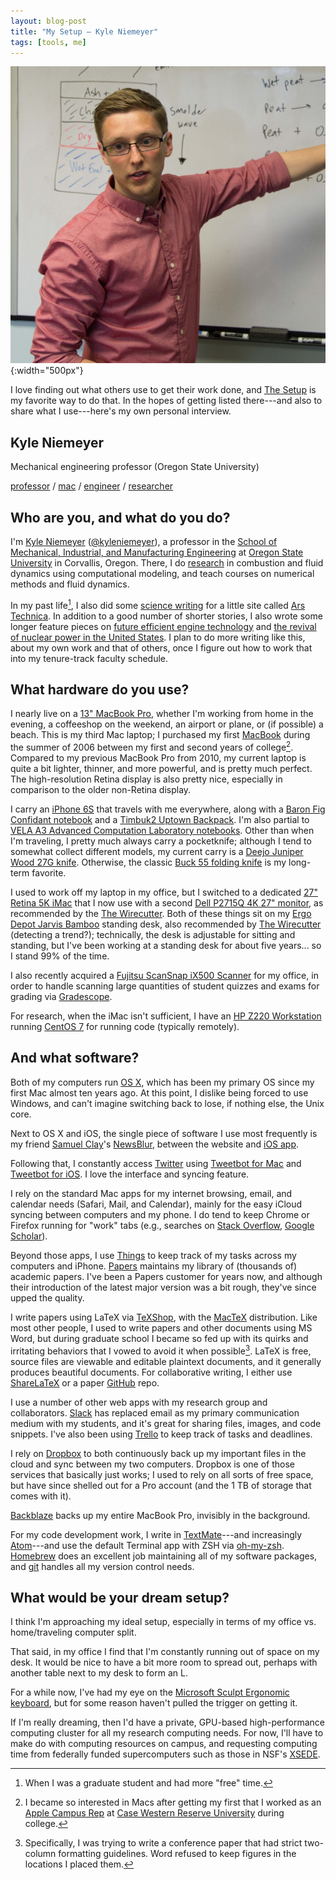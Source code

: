 ```yaml
---
layout: blog-post
title: "My Setup – Kyle Niemeyer"
tags: [tools, me]
---
```


![Kyle](/assets/img/kyle_at_whiteboard.jpg "Kyle at whiteboard"){:width="500px"}

I love finding out what others use to get their work done, and [The Setup](https://usesthis.com/) is my favorite way to do that. In the hopes of getting listed there---and also to share what I use---here's my own personal interview.

## Kyle Niemeyer
Mechanical engineering professor (Oregon State University)

[professor](https://usesthis.com/categories/professor/) / [mac](https://usesthis.com/categories/mac/) / [engineer](https://usesthis.com/categories/engineer/) / [researcher](https://usesthis.com/categories/researcher/)

## Who are you, and what do you do?

I'm [Kyle Niemeyer](http://kyleniemeyer.com "Kyle's website") ([@kyleniemeyer](http://twitter.com/kyleniemeyer "Kyle on Twitter")), a professor in the [School of Mechanical, Industrial, and Manufacturing Engineering](http://mime.oregonstate.edu "School where Kyle teaches") at [Oregon State University](http://oregonstate.edu "Kyle's university") in Corvallis, Oregon.
There, I do [research](http://kyleniemeyer.com/pubs/ "Research papers by Kyle") in combustion and fluid dynamics using computational modeling, and teach courses on numerical methods and fluid dynamics.

In my past life[^1], I also did some [science writing](http://arstechnica.com/author/kyle-niemeyer/ "Some articles written by Kyle.") for a little site called [Ars Technica](http://arstechnica.com "A technology news and information website.").
In addition to a good number of shorter stories, I also wrote some longer feature pieces on [future efficient engine technology](http://arstechnica.com/features/2012/10/the-road-ahead-how-well-get-to-54-5-mpg-by-2025/ "Article cowritten by Kyle on engine technology.") and [the revival of nuclear power in the United States](http://arstechnica.com/science/2012/03/chain-reaction-the-slow-revival-of-us-nuclear-power/ "Feature article by Kyle on nuclear power.").
I plan to do more writing like this, about my own work and that of others, once I figure out how to work that into my tenure-track faculty schedule.

[^1]: When I was a graduate student and had more "free" time.

## What hardware do you use?

I nearly live on a [13" MacBook Pro](http://www.apple.com/macbook-pro/ "A laptop."), whether I'm working from home in the evening, a coffeeshop on the weekend, an airport or plane, or (if possible) a beach.
This is my third Mac laptop; I purchased my first [MacBook](https://en.wikipedia.org/wiki/MacBook "A white polycarbonate-shelled laptop.") during the summer of 2006 between my first and second years of college[^2].
Compared to my previous MacBook Pro from 2010, my current laptop is quite a bit lighter, thinner, and more powerful, and is pretty much perfect.
The high-resolution Retina display is also pretty nice, especially in comparison to the older non-Retina display.

[^2]: I became so interested in Macs after getting my first that I worked as an [Apple Campus Rep](http://www.apple.com/education/campusreps/ "A job for college students to evangelize Apple products.") at [Case Western Reserve University](http://case.edu "University where Kyle went to school.") during college.

I carry an [iPhone 6S](http://www.apple.com/iphone-6s/ "A smartphone.") that travels with me everywhere, along with a [Baron Fig Confidant notebook](http://www.baronfig.com/pages/confidant "A general-purpose well-designed notebook.") and a [Timbuk2 Uptown Backpack](http://www.timbuk2.com/uptown-tsa-friendly-laptop-backpack/252-3-1022.html "A TSA-friendly laptop backpack.").
I'm also partial to [VELA A3 Advanced Computation Laboratory notebooks](http://www.amazon.com/VELA-Computation-Laboratory-Reinforced-Professional/dp/B00QAM7JGK/ "A softcover lay-flat lab notebook.").
Other than when I'm traveling, I pretty much always carry a pocketknife; although I tend to somewhat collect different models, my current carry is a [Deejo Juniper Wood 27G knife](http://collection.deejo.fr/deejo-wood-en-2/product-257.html "An ultra-light pocketknife").
Otherwise, the classic [Buck 55 folding knife](http://www.buckknives.com/product/the-55-knife/0055BRS-B/ "A classic folding knife.") is my long-term favorite.

I used to work off my laptop in my office, but I switched to a dedicated [27" Retina 5K iMac](http://www.apple.com/imac/ "An all-in-one computer.") that I now use with a second [Dell P2715Q 4K 27" monitor](http://www.amazon.com/Dell-Monitor-P2715Q-27-Inch-LED-Lit/dp/B00PC9HFO8?psc=1&SubscriptionId=AKIAJM4NKIQGABP2PIRA&linkCode=xm2&camp=2025&creative=165953&creativeASIN=B00PC9HFO8&tag=thewire06-20&ascsubtag=WC14302 "A large high-resolution monitor"), as recommended by the [The Wirecutter](http://thewirecutter.com/reviews/best-27-inch-monitor/ "Monitor recommendation by a tech research and review site.").
Both of these things sit on my [Ergo Depot Jarvis Bamboo](http://www.ergodepot.com/Jarvis_Desk_Bamboo_p/jrv-b.htm) standing desk, also recommended by [The Wirecutter](http://thewirecutter.com/reviews/best-standing-desk/ "Standing desk recommendation by a tech research and review site.") (detecting a trend?); technically, the desk is adjustable for sitting and standing, but I've been working at a standing desk for about five years... so I stand 99% of the time.

I also recently acquired a [Fujitsu ScanSnap iX500 Scanner](http://www.amazon.com/gp/product/B00ATZ9QMO/ref=as_li_tl?ie=UTF8&camp=1789&creative=9325&creativeASIN=B00ATZ9QMO&linkCode=as2&tag=gradescope-20&linkId=6BMEZSQRGENVZTNT "A scanner") for my office, in order to handle scanning large quantities of student quizzes and exams for grading via [Gradescope](https://gradescope.com/ "A web-based grading service.").

For research, when the iMac isn't sufficient, I have an [HP Z220 Workstation](http://www8.hp.com/ca/en/campaigns/workstations/z220.html "A moderate desktop workstation.") running [CentOS 7](https://www.centos.org "An open and free Linux distribution.") for running code (typically remotely).

## And what software?

Both of my computers run [OS X](http://www.apple.com/osx/ "An operating system for Mac hardware"), which has been my primary OS since my first Mac almost ten years ago. At this point, I dislike being forced to use Windows, and can't imagine switching back to lose, if nothing else, the Unix core.

Next to OS X and iOS, the single piece of software I use most frequently is my friend [Samuel Clay](http://www.samuelclay.com/)'s [NewsBlur](https://newsblur.com/ "A personal news reader."), between the website and [iOS app](https://www.newsblur.com/ios "RSS news reader iOS app.").

Following that, I constantly access [Twitter](http://twitter.com/kyleniemeyer "Kyle on Twitter") using [Tweetbot for Mac](http://tapbots.com/tweetbot/mac/ "Twitter client for Mac.") and [Tweetbot for iOS](http://tapbots.com/tweetbot/ "Twitter client for iOS."). I love the interface and syncing feature.

I rely on the standard Mac apps for my internet browsing, email, and calendar needs (Safari, Mail, and Calendar), mainly for the easy iCloud syncing between computers and my phone. I do tend to keep Chrome or Firefox running for "work" tabs (e.g., searches on [Stack Overflow](http://stackoverflow.com/ "Programming Q&A website."), [Google Scholar](https://scholar.google.com/ "An academic article search engine.")).

Beyond those apps, I use [Things](https://culturedcode.com/things/ "A Mac task manager.") to keep track of my tasks across my computers and iPhone. [Papers](http://www.papersapp.com/mac/ "A bibliography management app.") maintains my library of (thousands of) academic papers. I've been a Papers customer for years now, and although their introduction of the latest major version was a bit rough, they've since upped the quality.

I write papers using LaTeX via [TeXShop](http://pages.uoregon.edu/koch/texshop/ "A Mac TeX editor."), with the [MacTeX](https://tug.org/mactex/ "A TeX Live distribution for Mac.") distribution. Like most other people, I used to write papers and other documents using MS Word, but during graduate school I became so fed up with its quirks and irritating behaviors that I vowed to avoid it when possible[^3]. LaTeX is free, source files are viewable and editable plaintext documents, and it generally produces beautiful documents. For collaborative writing, I either use [ShareLaTeX](https://www.sharelatex.com?r=55aaf0b7&rm=d&rs=b "An collaborative LaTeX editor.") or a paper [GitHub](https://github.com "A web-based Git repository hosting service.") repo.

[^3]: Specifically, I was trying to write a conference paper that had strict two-column formatting guidelines. Word refused to keep figures in the locations I placed them.

I use a number of other web apps with my research group and collaborators. [Slack](https://slack.com/ "A team messaging app.") has replaced email as my primary communication medium with my students, and it's great for sharing files, images, and code snippets. I've also been using [Trello](https://trello.com/kyleniemeyer/recommend "A visual team project management system.") to keep track of tasks and deadlines.

I rely on [Dropbox](https://db.tt/idjCJUz "A cloud file backup service.") to both continuously back up my important files in the cloud and sync between my two computers. Dropbox is one of those services that basically just works; I used to rely on all sorts of free space, but have since shelled out for a Pro account (and the 1 TB of storage that comes with it).

[Backblaze](https://secure.backblaze.com/r/01ojqc "An online backup service.") backs up my entire MacBook Pro, invisibly in the background.

For my code development work, I write in [TextMate](https://macromates.com "A powerful Mac text editor.")---and increasingly [Atom](https://atom.io "A cross-platform open-source customizable text editor.")---and use the default Terminal app with ZSH via [oh-my-zsh](http://ohmyz.sh "A ZSH configuration management framework"). [Homebrew](http://brew.sh "A Mac software package manager") does an excellent job maintaining all of my software packages, and [git](https://git-scm.com "A distributed version control system.") handles all my version control needs.

## What would be your dream setup?

I think I'm approaching my ideal setup, especially in terms of my office vs. home/traveling computer split.

That said, in my office I find that I'm constantly running out of space on my desk. It would be nice to have a bit more room to spread out, perhaps with another table next to my desk to form an L.

For a while now, I've had my eye on the [Microsoft Sculpt Ergonomic keyboard](http://thewirecutter.com/reviews/comfortable-ergo-keyboard/ "A recommended ergonomic keyboard."), but for some reason haven't pulled the trigger on getting it.

If I'm really dreaming, then I'd have a private, GPU-based high-performance computing cluster for all my research computing needs. For now, I'll have to make do with computing resources on campus, and requesting computing time from federally funded supercomputers such as those in NSF's [XSEDE](https://www.xsede.org "Federally funded supercomputing resources.").
